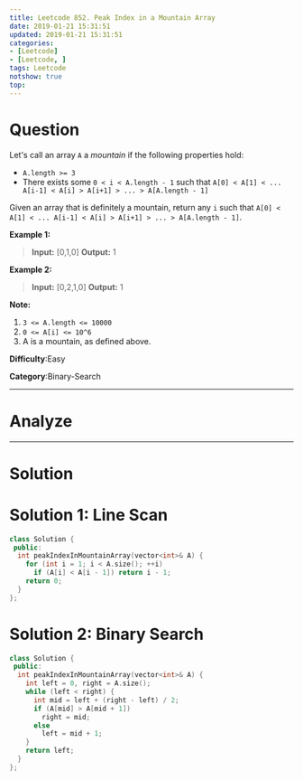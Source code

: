 ```yaml
---
title: Leetcode 852. Peak Index in a Mountain Array
date: 2019-01-21 15:31:51
updated: 2019-01-21 15:31:51
categories: 
- [Leetcode]
- [Leetcode, ]
tags: Leetcode
notshow: true
top:
---
```


# Question

Let's call an array  `A`  a  _mountain_ if the following properties hold:

-   `A.length >= 3`
-   There exists some  `0 < i < A.length - 1`  such that  `A[0] < A[1] < ... A[i-1] < A[i] > A[i+1] > ... > A[A.length - 1]`

Given an array that is definitely a mountain, return any `i` such that `A[0] < A[1] < ... A[i-1] < A[i] > A[i+1] > ... > A[A.length - 1]`.

**Example 1:**

> **Input:** [0,1,0]
> **Output:** 1

**Example 2:**

> **Input:** [0,2,1,0]
> **Output:** 1

**Note:**

1. `3 <= A.length <= 10000`
2. `0 <= A[i] <= 10^6`
3. A is a mountain, as defined above.


**Difficulty**:Easy

**Category**:Binary-Search

<!-- more -->

------------

# Analyze

------------

# Solution

# Solution 1: Line Scan

```cpp
class Solution {
 public:
  int peakIndexInMountainArray(vector<int>& A) {
    for (int i = 1; i < A.size(); ++i)
      if (A[i] < A[i - 1]) return i - 1;
    return 0;
  }
};
```

# Solution 2: Binary Search

```cpp
class Solution {
 public:
  int peakIndexInMountainArray(vector<int>& A) {
    int left = 0, right = A.size();
    while (left < right) {
      int mid = left + (right - left) / 2;
      if (A[mid] > A[mid + 1])
        right = mid;
      else
        left = mid + 1;
    }
    return left;
  }
};
```



